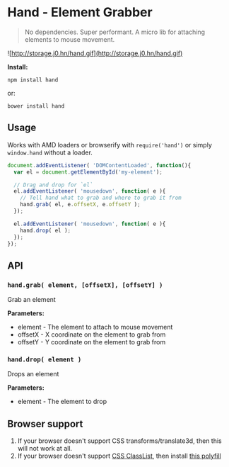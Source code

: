 # Hand - Element Grabber

> No dependencies. Super performant. A micro lib for attaching elements to mouse movement.

![http://storage.j0.hn/hand.gif](http://storage.j0.hn/hand.gif)

__Install:__

```
npm install hand
```

or:

```
bower install hand
```

## Usage

Works with AMD loaders or browserify with `require('hand')` or simply `window.hand` without a loader.

```javascript
document.addEventListener( 'DOMContentLoaded', function(){
  var el = document.getElementById('my-element');

  // Drag and drop for `el`
  el.addEventListener( 'mousedown', function( e ){
    // Tell hand what to grab and where to grab it from
    hand.grab( el, e.offsetX, e.offsetY );
  });

  el.addEventListener( 'mousedown', function( e ){
    hand.drop( el );
  });
});
```

## API

### `hand.grab( element, [offsetX], [offsetY] )`

Grab an element

__Parameters:__

* element - The element to attach to mouse movement
* offsetX - X coordinate on the element to grab from
* offsetY - Y coordinate on the element to grab from

### `hand.drop( element )`

Drops an element

__Parameters:__

* element - The element to drop

## Browser support

1. If your browser doesn't support CSS transforms/translate3d, then this will not work at all.
2. If your browser doesn't support [CSS ClassList](http://caniuse.com/classlist), then install [this polyfill](https://github.com/eligrey/classList.js)